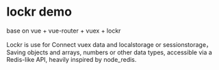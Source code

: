 # lockr demo 

base on vue + vue-router + vuex + lockr

Lockr is use for Connect vuex data and localstorage or sessionstorage，Saving objects and arrays, numbers or other data types, accessible via a Redis-like API, heavily inspired by node_redis.
